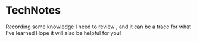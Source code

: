 # TechNotes
Recording some knowledge I need to review ,  and it can be a trace for what I've learned
Hope it will also be helpful for you!
